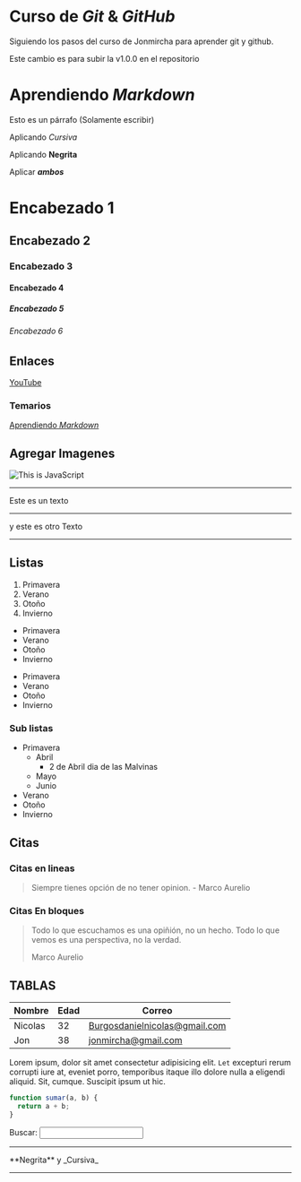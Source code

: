 # Curso de _Git_ & _GitHub_

Siguiendo los pasos del curso de Jonmircha para aprender git y github.

Este cambio es para subir la v1.0.0 en el repositorio

# Aprendiendo _Markdown_

Esto es un párrafo (Solamente escribir)

Aplicando _Cursiva_

Aplicando **Negrita**

Aplicar **_ambos_**

# Encabezado 1

## Encabezado 2

### Encabezado 3

#### Encabezado 4

##### Encabezado 5

###### Encabezado 6

## Enlaces

[YouTube](https://www.youtube.com/)

### Temarios

[Aprendiendo _Markdown_](#aprendiendo-markdown)

## Agregar Imagenes

![This is JavaScript](https://miro.medium.com/max/1100/1*FiQyfkyuGZkv86Mn9wJfqg.webp)

---

Este es un texto

---

y este es otro Texto

---

## Listas

1. Primavera
2. Verano
3. Otoño
4. Invierno

- Primavera
- Verano
- Otoño
- Invierno

* Primavera
* Verano
* Otoño
* Invierno

### Sub listas

- Primavera
  - Abril
    - 2 de Abril dia de las Malvinas
  - Mayo
  - Junio
- Verano
- Otoño
- Invierno

## Citas

### Citas en lineas

> Siempre tienes opción de no tener opinion. - Marco Aurelio

### Citas En bloques

> Todo lo que escuchamos es una opiñión, no un hecho. Todo lo que vemos es una perspectiva, no la verdad.
>
> Marco Aurelio

## TABLAS

| Nombre  | Edad | Correo                        |
| ------- | ---- | ----------------------------- |
| Nicolas | 32   | Burgosdanielnicolas@gmail.com |
| Jon     | 38   | jonmircha@gmail.com           |

Lorem ipsum, dolor sit amet consectetur adipisicing elit. `Let` excepturi rerum corrupti iure at, eveniet porro, temporibus itaque illo dolore nulla a eligendi aliquid. Sit, cumque. Suscipit ipsum ut hic.

```js
function sumar(a, b) {
  return a + b;
}
```

<form>
  <label for="q">Buscar: </label> 
  <input type="search" name="q" id="q"></input>
</form>

<!-- Esto es un comentario  -->

---

\*\*Negrita\*\* y \_Cursiva\_

---
